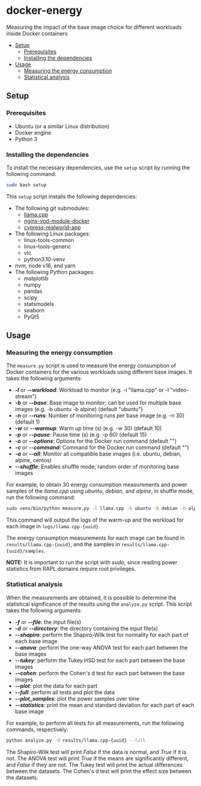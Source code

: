 # docker-energy
Measuring the impact of the base image choice for different workloads inside Docker containers

- [Setup](#setup)
  - [Prerequisites](#prerequisites)
  - [Installing the dependencies](#installing-the-dependencies)
- [Usage](#usage)
  - [Measuring the energy consumption](#measuring-the-energy-consumption)
  - [Statistical analysis](#statistical-analysis)

## Setup
### Prerequisites
- Ubuntu (or a similar Linux distribution)
- Docker engine
- Python 3

### Installing the dependencies
To install the necessary dependencies, use the `setup` script by running the following command:
```bash
sudo bash setup
```
This `setup` script installs the following dependencies:
- The following git submodules:
    - [llama.cpp](https://github.com/ggerganov/llama.cpp)
    - [nginx-vod-module-docker](https://github.com/nytimes/nginx-vod-module-docker)
    - [cypress-realworld-app](https://github.com/cypress-io/cypress-realworld-app)
- The following Linux packages:
  - linux-tools-common 
  - linux-tools-generic 
  - vlc 
  - python3.10-venv
- nvm, node v16, and yarn
- The following Python packages:
  - matplotlib 
  - numpy 
  - pandas 
  - scipy
  - statsmodels
  - seaborn
  - PyQt5


## Usage
### Measuring the energy consumption
The `measure.py` script is used to measure the energy consumption of Docker containers for the various workloads using different base images.
It takes the following arguments:
- **_-l_** or **_--workload_**: Workload to monitor (e.g. -l "llama.cpp" or -l "video-stream")
- **_-b_** or **_--base_**: Base image to monitor; can be used for multiple base images (e.g. -b ubuntu -b alpine) (default "ubuntu")
- **_-n_** or **_--runs_**: Number of monitoring runs per base image (e.g. -n 30) (default 1)
- **_-w_** or **_--warmup_**: Warm up time (s) (e.g. -w 30) (default 10)
- **_-p_** or **_--pause_**: Pause time (s) (e.g. -p 60) (default 15)
- **_-o_** or **_--options_**: Options for the Docker run command (default "")
- **_-c_** or **_--command_**: Command for the Docker run command (default "")
- **_-a_** or **_--all_**: Monitor all compatible base images (i.e. ubuntu, debian, alpine, centos)
- **_--shuffle_**: Enables shuffle mode; random order of monitoring base images

For example, to obtain 30 energy consumption measurements and power samples of the _llama.cpp_ using _ubuntu_, _debian_, and _alpine_, in shuffle mode, run the following command:
```bash
sudo venv/bin/python measure.py -l llama.cpp -b ubuntu -b debian -b alpine -n 30 --shuffle
```

This command will output the logs of the warm-up and the workload for each image in `logs/llama.cpp-{uuid}`. 

The energy consumption measurements for each image can be found in `results/llama.cpp-{uuid}`, and the samples in `results/llama.cpp-{uuid}/samples`.

**NOTE:** It is important to run the script with _sudo_, since reading power statistics from RAPL domains require root privileges.


### Statistical analysis
When the measurements are obtained, it is possible to determine the statistical significance of the results using the `analyze.py` script. This script takes the following arguments:
- **_-f_** or **_--file_**: the input file(s)
- **_-d_** or _**--directory**_: the directory containing the input file(s)
- **_--shapiro_**: perform the Shapiro-Wilk test for normality for each part of each base image
- **_--anova_**: perform the one-way ANOVA test for each part between the base images
- **_--tukey_**: perform the Tukey HSD test for each part between the base images
- **_--cohen_**: perform the Cohen's d test for each part between the base images
- **_--plot_**: plot the data for each part
- **_--full_**: perform all tests and plot the data
- **_--plot_samples_**: plot the power samples over time
- **_--statistics_**: print the mean and standard deviation for each part of each base image

For example, to perform all tests for all measurements, run the following commands, respectively:
```bash
python analyze.py -d results/llama.cpp-{uuid} --full
```

The Shapiro-Wilk test will print _False_ if the data is normal, and _True_ if it is not.
The ANOVA test will print _True_ if the means are significantly different, and _False_ if they are not.
The Tukey test will print the actual differences between the datasets.
The Cohen's d test will print the effect size between the datasets.